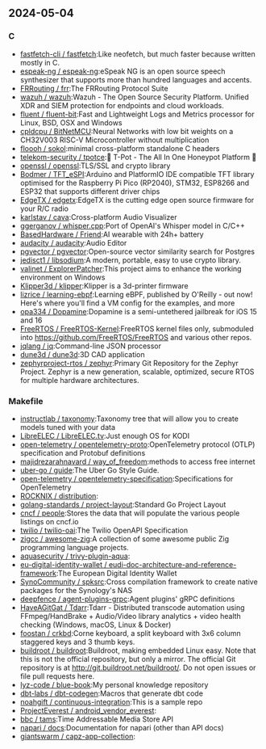 ## 2024-05-04

### C

* [fastfetch-cli / fastfetch](https://github.com/fastfetch-cli/fastfetch):Like neofetch, but much faster because written mostly in C.
* [espeak-ng / espeak-ng](https://github.com/espeak-ng/espeak-ng):eSpeak NG is an open source speech synthesizer that supports more than hundred languages and accents.
* [FRRouting / frr](https://github.com/FRRouting/frr):The FRRouting Protocol Suite
* [wazuh / wazuh](https://github.com/wazuh/wazuh):Wazuh - The Open Source Security Platform. Unified XDR and SIEM protection for endpoints and cloud workloads.
* [fluent / fluent-bit](https://github.com/fluent/fluent-bit):Fast and Lightweight Logs and Metrics processor for Linux, BSD, OSX and Windows
* [cpldcpu / BitNetMCU](https://github.com/cpldcpu/BitNetMCU):Neural Networks with low bit weights on a CH32V003 RISC-V Microcontroller without multiplication
* [floooh / sokol](https://github.com/floooh/sokol):minimal cross-platform standalone C headers
* [telekom-security / tpotce](https://github.com/telekom-security/tpotce):🍯 T-Pot - The All In One Honeypot Platform 🐝
* [openssl / openssl](https://github.com/openssl/openssl):TLS/SSL and crypto library
* [Bodmer / TFT_eSPI](https://github.com/Bodmer/TFT_eSPI):Arduino and PlatformIO IDE compatible TFT library optimised for the Raspberry Pi Pico (RP2040), STM32, ESP8266 and ESP32 that supports different driver chips
* [EdgeTX / edgetx](https://github.com/EdgeTX/edgetx):EdgeTX is the cutting edge open source firmware for your R/C radio
* [karlstav / cava](https://github.com/karlstav/cava):Cross-platform Audio Visualizer
* [ggerganov / whisper.cpp](https://github.com/ggerganov/whisper.cpp):Port of OpenAI's Whisper model in C/C++
* [BasedHardware / Friend](https://github.com/BasedHardware/Friend):AI wearable with 24h+ battery
* [audacity / audacity](https://github.com/audacity/audacity):Audio Editor
* [pgvector / pgvector](https://github.com/pgvector/pgvector):Open-source vector similarity search for Postgres
* [jedisct1 / libsodium](https://github.com/jedisct1/libsodium):A modern, portable, easy to use crypto library.
* [valinet / ExplorerPatcher](https://github.com/valinet/ExplorerPatcher):This project aims to enhance the working environment on Windows
* [Klipper3d / klipper](https://github.com/Klipper3d/klipper):Klipper is a 3d-printer firmware
* [lizrice / learning-ebpf](https://github.com/lizrice/learning-ebpf):Learning eBPF, published by O'Reilly - out now! Here's where you'll find a VM config for the examples, and more
* [opa334 / Dopamine](https://github.com/opa334/Dopamine):Dopamine is a semi-untethered jailbreak for iOS 15 and 16
* [FreeRTOS / FreeRTOS-Kernel](https://github.com/FreeRTOS/FreeRTOS-Kernel):FreeRTOS kernel files only, submoduled into https://github.com/FreeRTOS/FreeRTOS and various other repos.
* [jqlang / jq](https://github.com/jqlang/jq):Command-line JSON processor
* [dune3d / dune3d](https://github.com/dune3d/dune3d):3D CAD application
* [zephyrproject-rtos / zephyr](https://github.com/zephyrproject-rtos/zephyr):Primary Git Repository for the Zephyr Project. Zephyr is a new generation, scalable, optimized, secure RTOS for multiple hardware architectures.

### Makefile

* [instructlab / taxonomy](https://github.com/instructlab/taxonomy):Taxonomy tree that will allow you to create models tuned with your data
* [LibreELEC / LibreELEC.tv](https://github.com/LibreELEC/LibreELEC.tv):Just enough OS for KODI
* [open-telemetry / opentelemetry-proto](https://github.com/open-telemetry/opentelemetry-proto):OpenTelemetry protocol (OTLP) specification and Protobuf definitions
* [majidrezarahnavard / way_of_freedom](https://github.com/majidrezarahnavard/way_of_freedom):methods to access free internet
* [uber-go / guide](https://github.com/uber-go/guide):The Uber Go Style Guide.
* [open-telemetry / opentelemetry-specification](https://github.com/open-telemetry/opentelemetry-specification):Specifications for OpenTelemetry
* [ROCKNIX / distribution](https://github.com/ROCKNIX/distribution):
* [golang-standards / project-layout](https://github.com/golang-standards/project-layout):Standard Go Project Layout
* [cncf / people](https://github.com/cncf/people):Stores the data that will populate the various people listings on cncf.io
* [twilio / twilio-oai](https://github.com/twilio/twilio-oai):The Twilio OpenAPI Specification
* [zigcc / awesome-zig](https://github.com/zigcc/awesome-zig):A collection of some awesome public Zig programming language projects.
* [aquasecurity / trivy-plugin-aqua](https://github.com/aquasecurity/trivy-plugin-aqua):
* [eu-digital-identity-wallet / eudi-doc-architecture-and-reference-framework](https://github.com/eu-digital-identity-wallet/eudi-doc-architecture-and-reference-framework):The European Digital Identity Wallet
* [SynoCommunity / spksrc](https://github.com/SynoCommunity/spksrc):Cross compilation framework to create native packages for the Synology's NAS
* [deepfence / agent-plugins-grpc](https://github.com/deepfence/agent-plugins-grpc):Agent plugins' gRPC definitions
* [HaveAGitGat / Tdarr](https://github.com/HaveAGitGat/Tdarr):Tdarr - Distributed transcode automation using FFmpeg/HandBrake + Audio/Video library analytics + video health checking (Windows, macOS, Linux & Docker)
* [foostan / crkbd](https://github.com/foostan/crkbd):Corne keyboard, a split keyboard with 3x6 column staggered keys and 3 thumb keys.
* [buildroot / buildroot](https://github.com/buildroot/buildroot):Buildroot, making embedded Linux easy. Note that this is not the official repository, but only a mirror. The official Git repository is at http://git.buildroot.net/buildroot/. Do not open issues or file pull requests here.
* [lyz-code / blue-book](https://github.com/lyz-code/blue-book):My personal knowledge repository
* [dbt-labs / dbt-codegen](https://github.com/dbt-labs/dbt-codegen):Macros that generate dbt code
* [noahgift / continuous-integration](https://github.com/noahgift/continuous-integration):This is a sample repo
* [ProjectEverest / android_vendor_everest](https://github.com/ProjectEverest/android_vendor_everest):
* [bbc / tams](https://github.com/bbc/tams):Time Addressable Media Store API
* [napari / docs](https://github.com/napari/docs):Documentation for napari (other than API docs)
* [giantswarm / capz-app-collection](https://github.com/giantswarm/capz-app-collection):
